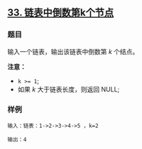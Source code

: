 ## [33. 链表中倒数第k个节点](https://www.acwing.com/problem/content/32/)

### 题目

输入一个链表，输出该链表中倒数第 *k* 个结点。

**注意：**

- `k >= 1`;
- 如果 *k* 大于链表长度，则返回 NULL;

### 样例

```
输入：链表：1->2->3->4->5 ，k=2

输出：4
```
